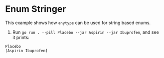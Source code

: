# Enum Stringer

This example shows how `anytype` can be used for string based enums.

1. Run `go run . --pill Placebo --jar Aspirin --jar Ibuprofen`, and see it prints:
  ```
  Placebo
  [Aspirin Ibuprofen]
  ```